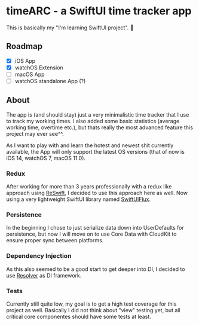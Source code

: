 # timeARC - a SwiftUI time tracker app

This is basically my "I'm learning SwiftUI project". :rocket:

## Roadmap

- [x] iOS App
- [x] watchOS Extension
- [ ] macOS App
- [ ] watchOS standalone App (?)

## About

The app is (and should stay) just a very minimalistic time tracker that I use to track my working times.
I also added some basic statistics (average working time, overtime etc.), but thats really the most advanced feature this project may ever see^^.

As I want to play with and learn the hotest and newest shit currently available, the App will only support the latest OS versions (that of now is iOS 14, watchOS 7, macOS 11.0).

### Redux

After working for more than 3 years professionally with a redux like approach using [ReSwift](https://github.com/ReSwift/ReSwift), I decided to use this approach here as well. Now using a very lightweight SwiftUI library named [SwiftUIFlux](https://github.com/Dimillian/SwiftUIFlux).

### Persistence

In the beginning I chose to just serialize data down into UserDefaults for persistence, but now I will move on to use Core Data with CloudKit to ensure proper sync between platforms.

### Dependency Injection

As this also seemed to be a good start to get deeper into DI, I decided to use [Resolver](https://github.com/hmlongco/Resolver) as DI framework.

### Tests

Currently still quite low, my goal is to get a high test coverage for this project as well. Basically I did not think about "view" testing yet, but all critical core componentes should have some tests at least.

